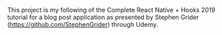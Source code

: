 This project is my following of the Complete React Native + Hooks 2019 tutorial for a blog post application as presented by Stephen Grider (https://github.com/StephenGrider) through Udemy.

